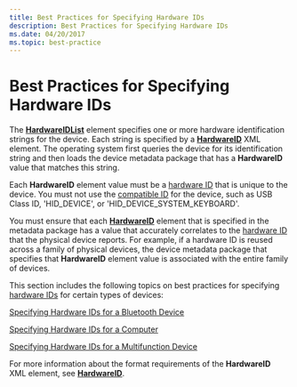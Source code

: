 ```yaml
---
title: Best Practices for Specifying Hardware IDs
description: Best Practices for Specifying Hardware IDs
ms.date: 04/20/2017
ms.topic: best-practice
---
```


# Best Practices for Specifying Hardware IDs


The [**HardwareIDList**](/previous-versions/windows/hardware/metadata/ff546121(v=vs.85)) element specifies one or more hardware identification strings for the device. Each string is specified by a [**HardwareID**](/previous-versions/windows/hardware/metadata/ff546114(v=vs.85)) XML element. The operating system first queries the device for its identification string and then loads the device metadata package that has a **HardwareID** value that matches this string.

Each **HardwareID** element value must be a [hardware ID](hardware-ids.md) that is unique to the device. You must not use the [compatible ID](compatible-ids.md) for the device, such as USB Class ID, 'HID_DEVICE', or 'HID_DEVICE_SYSTEM_KEYBOARD'.

You must ensure that each [**HardwareID**](/previous-versions/windows/hardware/metadata/ff546114(v=vs.85)) element that is specified in the metadata package has a value that accurately correlates to the [hardware ID](hardware-ids.md) that the physical device reports. For example, if a hardware ID is reused across a family of physical devices, the device metadata package that specifies that **HardwareID** element value is associated with the entire family of devices.

This section includes the following topics on best practices for specifying [hardware IDs](hardware-ids.md) for certain types of devices:

[Specifying Hardware IDs for a Bluetooth Device](specifying-hardware-ids-for-a-bluetooth-device.md)

[Specifying Hardware IDs for a Computer](specifying-hardware-ids-for-a-computer.md)

[Specifying Hardware IDs for a Multifunction Device](specifying-hardware-ids-for-a-multifunction-device.md)

For more information about the format requirements of the **HardwareID** XML element, see [**HardwareID**](/previous-versions/windows/hardware/metadata/ff546114(v=vs.85)).

 

